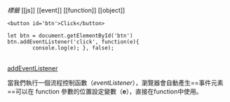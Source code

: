*標籤*  [[js]] [[event]] [[function]] [[object]]

```
<button id='btn'>Click</button>

let btn = document.getElementById('btn')
btn.addEventListener('click', function(e){ 
		console.log(e); }, false);
```


<br/>[addEventListener](https://developer.mozilla.org/en-US/docs/Web/API/EventTarget/addEventListener)

當我們執行一個流程控制函數（*eventListener*），瀏覽器會自動產生==事件元素==可以在 function 參數的位置設定變數（**e**），直接在function中使用。
